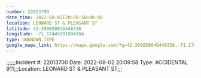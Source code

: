 ```yaml
---
number: 22013700
date_time: 2022-08-02T20:09:58+00:00
location: LEONARD ST & PLEASANT ST
latitude: 42.399850046448336
longitude: -71.17445991894904
type: UNKNOWN TYPE
google_maps_link: https://maps.google.com/?q=42.399850046448336,-71.17445991894904
---
```


;;;;;;Incident #: 22013700  Date: 2022-08-02 20:09:58   Type: ACCIDENTAL 911;;;Location: LEONARD ST & PLEASANT ST;;;
